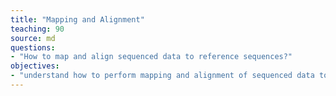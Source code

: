 ```yaml
---
title: "Mapping and Alignment"
teaching: 90
source: md
questions:
- "How to map and align sequenced data to reference sequences?"
objectives:
- "understand how to perform mapping and alignment of sequenced data to a reference."
---
```

